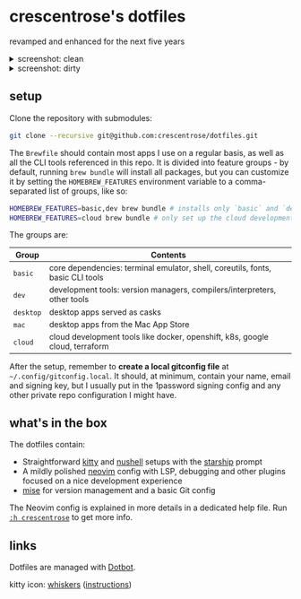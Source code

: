 # crescentrose's dotfiles

revamped and enhanced for the next five years

<details>
<summary>screenshot: clean</summary>

![nvim and kitty setup, clean](./nvim-clean.png)

</details>

<details>
<summary>screenshot: dirty</summary>

![nvim and kitty setup, dirty](./nvim-dirty.png)

</details>

## setup

Clone the repository with submodules:

```sh
git clone --recursive git@github.com:crescentrose/dotfiles.git
```

The `Brewfile` should contain most apps I use on a regular basis, as well as all the CLI tools
referenced in this repo. It is divided into feature groups - by default, running `brew bundle` will
install all packages, but you can customize it by setting the `HOMEBREW_FEATURES` environment
variable to a comma-separated list of groups, like so:

```sh
HOMEBREW_FEATURES=basic,dev brew bundle # installs only `basic` and `dev` groups
HOMEBREW_FEATURES=cloud brew bundle # only set up the cloud development tools
```

The groups are:

| Group     | Contents                                                                       |
| --------- | ------------------------------------------------------------------------------ |
| `basic`   | core dependencies: terminal emulator, shell, coreutils, fonts, basic CLI tools |
| `dev`     | development tools: version managers, compilers/interpreters, other tools       |
| `desktop` | desktop apps served as casks                                                   |
| `mac`     | desktop apps from the Mac App Store                                            |
| `cloud`   | cloud development tools like docker, openshift, k8s, google cloud, terraform   |

After the setup, remember to **create a local gitconfig file** at `~/.config/gitconfig.local`. It
should, at minimum, contain your name, email and signing key, but I usually put in the 1password
signing config and any other private repo configuration I might have.

## what's in the box

The dotfiles contain:

- Straightforward [kitty](https://github.com/kovidgoyal/kitty) and
  [nushell](https://www.nushell.sh/) setups with the [starship](https://starship.rs/) prompt
- A mildly polished [neovim](https://neovim.io/) config with LSP, debugging and other plugins
  focused on a nice development experience
- [mise](https://mise.jdx.dev/) for version management and a basic Git config

The Neovim config is explained in more details in a dedicated help file. Run
[`:h crescentrose`](./config/nvim/doc/crescentrose.txt) to get more info.

## links

Dotfiles are managed with [Dotbot](https://github.com/anishathalye/dotbot).

kitty icon: [whiskers](https://github.com/igrmk/whiskers)
([instructions](https://sw.kovidgoyal.net/kitty/faq/#i-do-not-like-the-kitty-icon))
